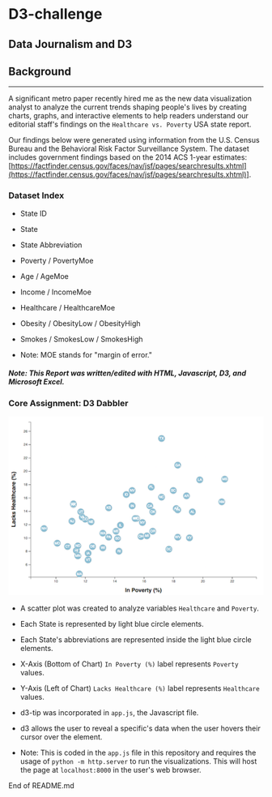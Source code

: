 # D3-challenge

## Data Journalism and D3

## Background

- - -

A significant metro paper recently hired me as the new data visualization analyst to analyze the current trends shaping people's lives by creating charts, graphs, and interactive elements to help readers understand our editorial staff's findings on the `Healthcare vs. Poverty` USA state report. 

Our findings below were generated using information from the U.S. Census Bureau and the Behavioral Risk Factor Surveillance System. The dataset includes government findings based on the 2014 ACS 1-year estimates: [https://factfinder.census.gov/faces/nav/jsf/pages/searchresults.xhtml](https://factfinder.census.gov/faces/nav/jsf/pages/searchresults.xhtml)]. 

### Dataset Index

* State ID
* State
* State Abbreviation
* Poverty / PovertyMoe
* Age / AgeMoe
* Income / IncomeMoe
* Healthcare / HealthcareMoe
* Obesity / ObesityLow / ObesityHigh
* Smokes / SmokesLow / SmokesHigh

* Note: MOE stands for "margin of error."

##### Note: This Report was written/edited with HTML, Javascript, D3, and Microsoft Excel.

### Core Assignment: D3 Dabbler

![Newsroom](Images/4-scatter.jpg)

* A scatter plot was created to analyze variables `Healthcare` and `Poverty`.
* Each State is represented by light blue circle elements.
* Each State's abbreviations are represented inside the light blue circle elements.
* X-Axis (Bottom of Chart) `In Poverty (%)` label represents `Poverty` values. 
* Y-Axis (Left of Chart) `Lacks Healthcare (%)` label represents `Healthcare` values.
* d3-tip was incorporated in `app.js`, the Javascript file.
* d3 allows the user to reveal a specific's data when the user hovers their cursor over the element. 

* Note: This is coded in the `app.js` file in this repository and requires the usage of `python -m http.server` to run the visualizations. This will host the page at `localhost:8000` in the user's web browser.

End of README.md
 